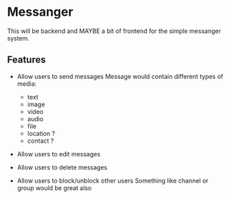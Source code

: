 # Messanger
This will be backend and MAYBE a bit of frontend for the simple messanger system.

## Features
- Allow users to send messages
  Message would contain different types of media:
  - text
  - image
  - video
  - audio
  - file
  - location ?
  - contact ?

- Allow users to edit messages
- Allow users to delete messages

- Allow users to block/unblock other users
Something like channel or group would be great also
